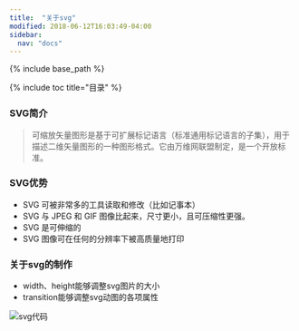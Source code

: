 ```yaml
---
title:  "关于svg"
modified: 2018-06-12T16:03:49-04:00
sidebar:
  nav: "docs"
---
```


{% include base_path %}

{% include toc title="目录" %}
  

### SVG简介  

> 可缩放矢量图形是基于可扩展标记语言（标准通用标记语言的子集），用于描述二维矢量图形的一种图形格式。它由万维网联盟制定，是一个开放标准。

### SVG优势

- SVG 可被非常多的工具读取和修改（比如记事本）
- SVG 与 JPEG 和 GIF 图像比起来，尺寸更小，且可压缩性更强。
- SVG 是可伸缩的
- SVG 图像可在任何的分辨率下被高质量地打印

### 关于svg的制作

- width、height能够调整svg图片的大小
- transition能够调整svg动图的各项属性

![svg代码]({{site.url}}{{site.baseurl}}/images/svg代码.png)

 
